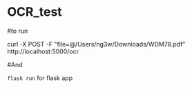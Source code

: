 # OCR_test

#to run

curl -X POST -F "file=@/Users/ng3w/Downloads/WDM78.pdf" http://localhost:5000/ocr 

#And 

`flask run` for flask app

